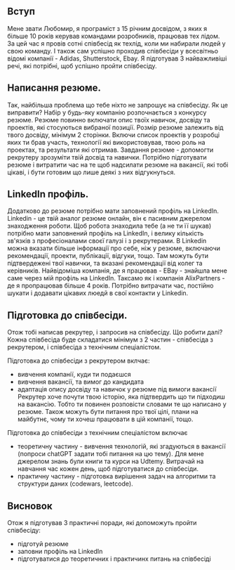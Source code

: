 ## Вступ 

Мене звати Любомир, я програміст з 15 річним досвідом, з яких я більше 10 років керував командами розробників, працював тех лідом. За цей час я провів сотні співбесід як техлід, коли ми набирали людей у свою команду. І також сам успішно проходив співбесіди у всесвітньо відомі компанії -  Adidas, Shutterstock, Ebay. Я підготував 3 найважливіші речі, які потрібні, щоб успішно пройти співбесіду.

## Написання резюме.

Так, найбільша проблема що тебе ніхто не запрошує на співбесіду. Як це виправити?
Набір у будь-яку компанію розпочнається з конкурсу резюме. Резюме повинно включати опис твоїх навичок, досвіду та проектів, які стосуються вибраної позиції. Розмір резюме залежить від твого досвіду, мінімум 2 сторінки. Включи список проектів у розробці яких ти брав участь, технології які використовував, твою роль на проектах, та результати які отримав. Завдання резюме - допомогти рекрутеру зрозуміти твій досвід та навички. Потрібно підготувати резюме і витратити час на те щоб надсилати резюме на вакансії, які тобі цікаві, і бути готовим що лише деякі з них відгукнуться.
 
## LinkedIn профіль.

Додатково до резюме потрібно мати заповнений профіль на LinkedIn. Linkedin - це твій аналог резюме онлайн, він є пасивним джерелом знаходження роботи. Щоб робота знаходила тебе (а не ти її шукав) потрібно мати заповнений профіль на LinkedIn, і велику кількість зв'язків з професіоналами своєї галузі і з рекрутерами. В Linkedin можна вказати більше інформації про себе, ніж у резюме, включаючи рекомендації, проекти, публікації, відгуки, тощо. Там можуть бути підтвердежені твої навички, та вказані рекомендації від колег та керівників. Найвідоміша компанія, де я працював - EBay - знайшла мене саме через мій профіль на LinkedIn. Таксамо як і компанія AlixPartners - де я пропрацював більше 4 років. Потрібно витрачати час, постійно шукати і додавати цікавих люедй в свої контакти у Linkedin.

## Підготовка до співбесіди.

Отож тобі написав рекрутер, і запросив на співбесіду. Що робити далі? Кожна співбесіда буде складатися мінімум з 2 частин - співбесіда з рекрутером, і співбесіда з технічним спеціалістом. 

Підготовка до співбесіди з рекрутером вклчає:
- вивчення компанії, куди ти подаєшся
- вивчення вакансії, та вимог до кандидата
- адаптація опису досвіду та навичок у резюме під вимоги вакансії
Рекрутер хоче почути твою історію, яка підтвердить що ти підходиш на вакансію. Тобто ти повинен розповісти словами те що написано у резюме. Також можуть бути питання про твої цілі, плани на майбутнє, чому ти хочеш працювати в цій компанії, тощо.

Підготовка до співбесіди з технічним спеціалістом включає 
- теоретичну частину - вивчення технологій, які згадуються в вакансії (попроси chatGPT задати тобі питання на цю тему). Для мене джерелом знань були книги та курси на Udtemy. Витрачай на навчання час кожен день, щоб підготуватися до співбесіди.
- практичну частину - підготовка вирішення задач на алгоритми та структури даних (codewars, leetcode).

## Висновок

Отож я підготував 3 практичні поради, які допоможуть пройти співбесіду:
- підготуй резюме 
- заповни профіль на LinkedIn
- підготуватися до теоретичних і практичинх питань на співбесіді

